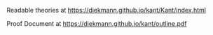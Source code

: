 Readable theories at https://diekmann.github.io/kant/Kant/index.html

Proof Document at https://diekmann.github.io/kant/outline.pdf
